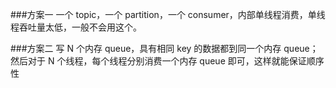###方案一
    一个 topic，一个 partition，一个 consumer，内部单线程消费，单线程吞吐量太低，一般不会用这个。
    
###方案二
    写 N 个内存 queue，具有相同 key 的数据都到同一个内存 queue；然后对于 N 个线程，每个线程分别消费一个内存 queue 即可，这样就能保证顺序性